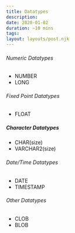 ```yaml
---
title: Datatypes
description:
date: 2020-01-02
duration: ~10 mins
tags:
layout: layouts/post.njk
---
```


###### Numeric Datatypes

- NUMBER
- LONG


###### Fixed Point Datatypes

- FLOAT


##### Character Datatypes

- CHAR(size)
- VARCHAR2(size)

###### Date/Time Datatypes

- DATE
- TIMESTAMP

###### Other Datatypes
- CLOB
- BLOB
